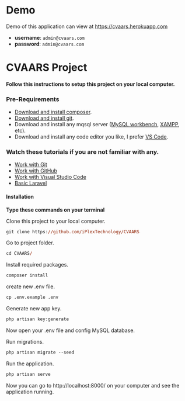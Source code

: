 
# Demo

Demo of this application can view at 
https://cvaars.herokuapp.com

- **username**: ``admin@cvaars.com``
- **password**: ``admin@cvaars.com``

# **CVAARS Project**

#### Follow this instructions to setup this project on your local computer.



### Pre-Requirements

-   [Download and install composer](https://getcomposer.org/download/).
-   [Download and install git](https://git-scm.com/downloads).
-   Download and install any mqsql server ([MySQL workbench](https://dev.mysql.com/downloads/workbench/), [XAMPP](https://www.apachefriends.org/download.html), etc).
-   Download and install any code editor you like, I prefer [VS Code](https://code.visualstudio.com/).

### Watch these tutorials if you are not familiar with any.

-   [Work with Git](https://www.youtube.com/watch?v=USjZcfj8yxE)
-   [Work with GitHub](https://www.youtube.com/watch?v=PQsJR8ci3J0)
-   [Work with Visual Studio Code](https://www.youtube.com/watch?v=VqCgcpAypFQ)
-   [Basic Laravel](https://www.youtube.com/watch?v=ubfxi21M1vQ)

#### Installation

**Type these commands on your terminal**

Clone this project to your local computer.

```ps
git clone https://github.com/iPlexTechnology/CVAARS
```

Go to project folder.

```ps
cd CVAARS/
```

Install required packages.

```ps
composer install
```

create new .env file.

```ps
cp .env.example .env
```

Generate new app key.

```ps
php artisan key:generate
```

Now open your .env file and config MySQL database.

Run migrations.

```ps
php artisan migrate --seed
```

Run the application.

```ps
php artisan serve
```

Now you can go to http://localhost:8000/ on your computer and see the application running.
